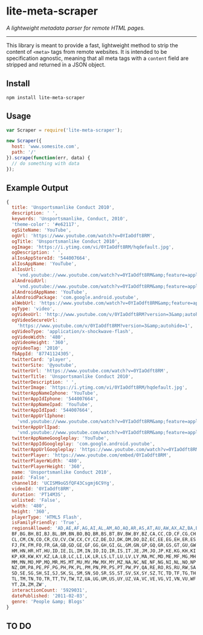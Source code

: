 lite-meta-scraper
===============================================================================
*A lightweight metadata parser for remote HTML pages.*

-------------------------------------------------------------------------------

This library is meant to provide a fast, lightweight method to strip the 
content of `<meta>` tags from remote websites. It is intended to be 
specification agnostic, meaning that all meta tags with a `content` field are 
stripped and returned in a JSON object.

Install
-------------------------------------------------------------------------------
```
npm install lite-meta-scraper
```

Usage
-------------------------------------------------------------------------------
```javascript
var Scraper = require('lite-meta-scraper');

new Scraper({
  host: 'www.somesite.com',
  path: '/'
}).scrape(function(err, data) {
  // do something with data
});
```

Example Output 
-------------------------------------------------------------------------------
```javascript
{ 
  title: 'Unsportsmanlike Conduct 2010',
  description: ' ',
  keywords: 'Unsportsmanlike, Conduct, 2010',
  'theme-color': '#e62117',
  ogSiteName: 'YouTube',
  ogUrl: 'https://www.youtube.com/watch?v=0YIaOdft8RM',
  ogTitle: 'Unsportsmanlike Conduct 2010',
  ogImage: 'https://i.ytimg.com/vi/0YIaOdft8RM/hqdefault.jpg',
  ogDescription: ' ',
  alIosAppStoreId: '544007664',
  alIosAppName: 'YouTube',
  alIosUrl: 
    'vnd.youtube://www.youtube.com/watch?v=0YIaOdft8RM&amp;feature=applinks',
  alAndroidUrl: 
    'vnd.youtube://www.youtube.com/watch?v=0YIaOdft8RM&amp;feature=applinks',
  alAndroidAppName: 'YouTube',
  alAndroidPackage: 'com.google.android.youtube',
  alWebUrl: 'https://www.youtube.com/watch?v=0YIaOdft8RM&amp;feature=applinks',
  ogType: 'video',
  ogVideoUrl: 'http://www.youtube.com/v/0YIaOdft8RM?version=3&amp;autohide=1',
  ogVideoSecureUrl: 
    'https://www.youtube.com/v/0YIaOdft8RM?version=3&amp;autohide=1',
  ogVideoType: 'application/x-shockwave-flash',
  ogVideoWidth: '480',
  ogVideoHeight: '360',
  ogVideoTag: '2010',
  fbAppId: '87741124305',
  twitterCard: 'player',
  twitterSite: '@youtube',
  twitterUrl: 'https://www.youtube.com/watch?v=0YIaOdft8RM',
  twitterTitle: 'Unsportsmanlike Conduct 2010',
  twitterDescription: ' ',
  twitterImage: 'https://i.ytimg.com/vi/0YIaOdft8RM/hqdefault.jpg',
  twitterAppNameIphone: 'YouTube',
  twitterAppIdIphone: '544007664',
  twitterAppNameIpad: 'YouTube',
  twitterAppIdIpad: '544007664',
  twitterAppUrlIphone: 
    'vnd.youtube://www.youtube.com/watch?v=0YIaOdft8RM&amp;feature=applinks',
  twitterAppUrlIpad: 
    'vnd.youtube://www.youtube.com/watch?v=0YIaOdft8RM&amp;feature=applinks',
  twitterAppNameGoogleplay: 'YouTube',
  twitterAppIdGoogleplay: 'com.google.android.youtube',
  twitterAppUrlGoogleplay: 'https://www.youtube.com/watch?v=0YIaOdft8RM',
  twitterPlayer: 'https://www.youtube.com/embed/0YIaOdft8RM',
  twitterPlayerWidth: '480',
  twitterPlayerHeight: '360',
  name: 'Unsportsmanlike Conduct 2010',
  paid: 'False',
  channelId: 'UCISM9oG5fQF43Csgmj6C9Yg',
  videoId: '0YIaOdft8RM',
  duration: 'PT14M3S',
  unlisted: 'False',
  width: '480',
  height: '360',
  playerType: 'HTML5 Flash',
  isFamilyFriendly: 'True',
  regionsAllowed: 'AD,AE,AF,AG,AI,AL,AM,AO,AQ,AR,AS,AT,AU,AW,AX,AZ,BA,BB,BD,BE,
  BF,BG,BH,BI,BJ,BL,BM,BN,BO,BQ,BR,BS,BT,BV,BW,BY,BZ,CA,CC,CD,CF,CG,CH,CI,CK,
  CL,CM,CN,CO,CR,CU,CV,CW,CX,CY,CZ,DE,DJ,DK,DM,DO,DZ,EC,EE,EG,EH,ER,ES,ET,FI,
  FJ,FK,FM,FO,FR,GA,GB,GD,GE,GF,GG,GH,GI,GL,GM,GN,GP,GQ,GR,GS,GT,GU,GW,GY,HK,
  HM,HN,HR,HT,HU,ID,IE,IL,IM,IN,IO,IQ,IR,IS,IT,JE,JM,JO,JP,KE,KG,KH,KI,KM,KN,
  KP,KR,KW,KY,KZ,LA,LB,LC,LI,LK,LR,LS,LT,LU,LV,LY,MA,MC,MD,ME,MF,MG,MH,MK,ML,
  MM,MN,MO,MP,MQ,MR,MS,MT,MU,MV,MW,MX,MY,MZ,NA,NC,NE,NF,NG,NI,NL,NO,NP,NR,NU,
  NZ,OM,PA,PE,PF,PG,PH,PK,PL,PM,PN,PR,PS,PT,PW,PY,QA,RE,RO,RS,RU,RW,SA,SB,SC,
  SD,SE,SG,SH,SI,SJ,SK,SL,SM,SN,SO,SR,SS,ST,SV,SX,SY,SZ,TC,TD,TF,TG,TH,TJ,TK,
  TL,TM,TN,TO,TR,TT,TV,TW,TZ,UA,UG,UM,US,UY,UZ,VA,VC,VE,VG,VI,VN,VU,WF,WS,YE,
  YT,ZA,ZM,ZW',
  interactionCount: '5929031',
  datePublished: '2011-02-03',
  genre: 'People &amp; Blogs' 
}
```

TO DO
-------------------------------------------------------------------------------

